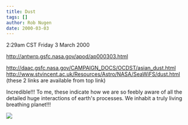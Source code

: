```yaml
---
title: Dust
tags: []
author: Rob Nugen
date: 2000-03-03
---
```


<title>I'm awake now cause I slept from 9pm to midnight</title>
<p class=date>2:29am CST Friday 3 March 2000</p>

<p><a href="http://antwrp.gsfc.nasa.gov/apod/ap000303.html">http://antwrp.gsfc.nasa.gov/apod/ap000303.html</a>

<p><a href="http://daac.gsfc.nasa.gov/CAMPAIGN_DOCS/OCDST/asian_dust.html">http://daac.gsfc.nasa.gov/CAMPAIGN_DOCS/OCDST/asian_dust.html</a>
<a href="http://www.stvincent.ac.uk/Resources/Astro/NASA/SeaWiFS/dust.html">http://www.stvincent.ac.uk/Resources/Astro/NASA/SeaWiFS/dust.html</a>
<br>(these 2 links are available from top link)

<p>Incredible!!!  To me, these indicate how we are so feebly aware of all the
detailed huge interactions of earth's processes.   We inhabit a truly living
breathing planet!!!

<p><img src='/images/rob/wL-ROB.gif'>

